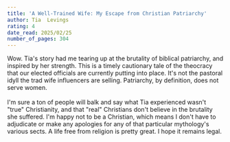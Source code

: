 ```yaml
---
title: 'A Well-Trained Wife: My Escape from Christian Patriarchy'
author: Tia  Levings
rating: 4
date_read: 2025/02/25
number_of_pages: 304
---
```


Wow. Tia's story had me tearing up at the brutality of biblical patriarchy, and inspired by her strength. This is a timely cautionary tale of the theocracy that our elected officials are currently putting into place. It's not the pastoral idyll the trad wife influencers are selling. Patriarchy, by definition, does not serve women.<br/><br/>I'm sure a ton of people will balk and say what Tia experienced wasn't "true" Christianity, and that "real" Christians don't believe in the brutality she suffered. I'm happy not to be a Christian, which means I don't have to adjudicate or make any apologies for any of that particular mythology's various sects. A life free from religion is pretty great. I hope it remains legal.